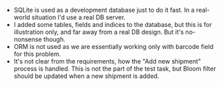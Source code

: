 
- SQLite is used as a development database just to do it fast. In a 
  real-world situation I'd use a real DB server. 
- I added some tables, fields and indices to the database, but this is for 
  illustration only, and far away from a real DB design. But it's 
  no-nonsense though.   
- ORM is not used as we are essentially working only with barcode field for 
  this problem. 
- It's not clear from the requirements, how the "Add new shipment" process 
  is handled. This is not the part of the test task,  but Bloom filter 
  should be updated when a new shipment is added.